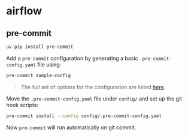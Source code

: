 # airflow

## pre-commit

```bash
uv pip install pre-commit
```

Add a `pre-commit` configuration by generating a basic `.pre-commit-config.yaml` file using:

```bash
pre-commit sample-config
```

> The full set of options for the configuration are listed [here](https://pre-commit.com/#plugins).

Move the `.pre-commit-config.yaml` file under `config/` and set up the git hook scripts:

```bash
pre-commit install --config config/.pre-commit-config.yaml
```

Now `pre-commit` will run automatically on git commit.


